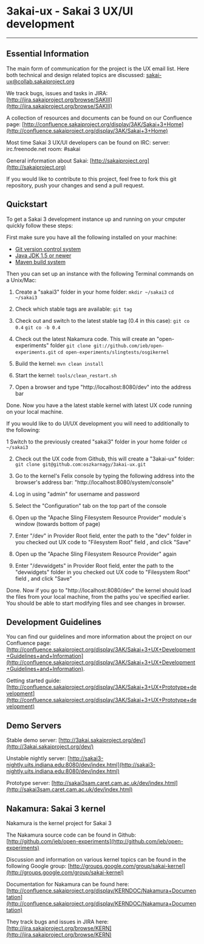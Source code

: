 3akai-ux - Sakai 3 UX/UI development
====================================

***

Essential Information
---------------------

The main form of communication for the project is the UX email list. Here both technical and design related topics are discussed:
[sakai-ux@collab.sakaiproject.org](sakai-ux@collab.sakaiproject.org)

We track bugs, issues and tasks in JIRA:
[http://jira.sakaiproject.org/browse/SAKIII](http://jira.sakaiproject.org/browse/SAKIII)

A collection of resources and documents can be found on our Confluence page:
[http://confluence.sakaiproject.org/display/3AK/Sakai+3+Home](http://confluence.sakaiproject.org/display/3AK/Sakai+3+Home)

Most time Sakai 3 UX/UI developers can be found on IRC:
server: irc.freenode.net
room: #sakai

General information about Sakai:
[http://sakaiproject.org](http://sakaiproject.org)

If you would like to contribute to this project, feel free to fork this git repository, push your changes and send a pull request.



Quickstart
----------

To get a Sakai 3 development instance up and running on your cmputer quickly follow these steps:

First make sure you have all the following installed on your machine:
* [Git version control system](http://git-scm.com/)
* [Java JDK 1.5 or newer](http://java.sun.com/javase/downloads/index.jsp)
* [Maven build system](http://maven.apache.org/)

Then you can set up an instance with the following Terminal commands on a Unix/Mac:

1. Create a "sakai3" folder in your home folder:
`mkdir ~/sakai3`
`cd ~/sakai3`

2. Check which stable tags are available:
`git tag`

3. Check out and switch to the latest stable tag (0.4 in this case):
`git co 0.4`
`git co -b 0.4`

4. Check out the latest Nakamura code. This will create an "open-experiments" folder
`git clone git://github.com/ieb/open-experiments.git`
`cd open-experiments/slingtests/osgikernel`


5. Build the kernel:
`mvn clean install`

6. Start the kernel:
`tools/clean_restart.sh`

7. Open a browser and type "http://localhost:8080/dev" into the address bar

Done. Now you have a the latest stable kernel with latest UX code running on your local machine.


If you would like to do UI/UX development you will need to additionally to the following:

1 Switch to the previously created "sakai3" folder in your home folder
`cd ~/sakai3`

2. Check out the UX code from Github, this will create a "3akai-ux" folder:
`git clone git@github.com:oszkarnagy/3akai-ux.git`

3. Go to the kernel's Felix console by typing the following address into the browser's address bar:
"http://localhost:8080/system/console"

4. Log in using "admin" for username and password

5. Select the "Configuration" tab on the top part of the console

6. Open up the "Apache Sling Filesystem Resource Provider" module`s window (towards bottom of page)

7. Enter "/dev" in Provider Root field, enter the path to the "dev" folder in you checked out UX code to "Filesystem Root" field , and click "Save"

9. Open up the "Apache Sling Filesystem Resource Provider" again

10. Enter "/devwidgets" in Provider Root field, enter the path to the "devwidgets" folder in you checked out UX code to "Filesystem Root" field , and click "Save"

Done. Now if you go to "http://localhost:8080/dev" the kernel should load the files from your local machine, from the paths you`ve specified earlier.
You should be able to start modifying files and see changes in browser.



Development Guidelines
----------------------

You can find our guidelines and more information about the project on our Confluence page:
[http://confluence.sakaiproject.org/display/3AK/Sakai+3+UX+Development+Guidelines+and+Information](http://confluence.sakaiproject.org/display/3AK/Sakai+3+UX+Development+Guidelines+and+Information).

Getting started guide:
[http://confluence.sakaiproject.org/display/3AK/Sakai+3+UX+Prototype+development](http://confluence.sakaiproject.org/display/3AK/Sakai+3+UX+Prototype+development)



Demo Servers
------------

Stable demo server:
[http://3akai.sakaiproject.org/dev/](http://3akai.sakaiproject.org/dev/)

Unstable nightly server:
[http://sakai3-nightly.uits.indiana.edu:8080/dev/index.html](http://sakai3-nightly.uits.indiana.edu:8080/dev/index.html)

Prototype server:
[http://sakai3sam.caret.cam.ac.uk/dev/index.html](http://sakai3sam.caret.cam.ac.uk/dev/index.html)



Nakamura: Sakai 3 kernel
------------------------

Nakamura is the kernel project for Sakai 3

The Nakamura source code can be found in Github:
[http://github.com/ieb/open-experiments](http://github.com/ieb/open-experiments)

Discussion and information on various kernel topics can be found in the following Google group:
[http://groups.google.com/group/sakai-kernel](http://groups.google.com/group/sakai-kernel)

Documentation for Nakamura can be found here:
[http://confluence.sakaiproject.org/display/KERNDOC/Nakamura+Documentation](http://confluence.sakaiproject.org/display/KERNDOC/Nakamura+Documentation)

They track bugs and issues in JIRA here:
[http://jira.sakaiproject.org/browse/KERN](http://jira.sakaiproject.org/browse/KERN)
